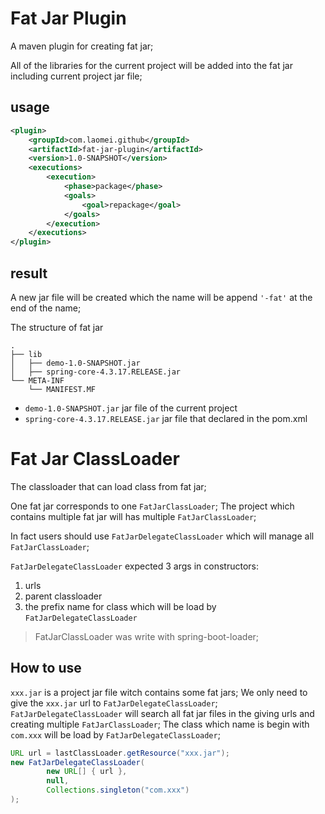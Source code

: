 # Fat Jar Plugin

A maven plugin for creating fat jar; 

All of the libraries for the current project will be added into the fat jar including current project jar file;

## usage

```xml
<plugin>
    <groupId>com.laomei.github</groupId>
    <artifactId>fat-jar-plugin</artifactId>
    <version>1.0-SNAPSHOT</version>
    <executions>
        <execution>
            <phase>package</phase>
            <goals>
                <goal>repackage</goal>
            </goals>
        </execution>
    </executions>
</plugin>
```

## result

A new jar file will be created which the name will be append `'-fat'` at the end of the name;

The structure of fat jar

```text
.
├── lib
│   ├── demo-1.0-SNAPSHOT.jar
│   ├── spring-core-4.3.17.RELEASE.jar
└── META-INF
    └── MANIFEST.MF
```

- `demo-1.0-SNAPSHOT.jar` jar file of the current project
- `spring-core-4.3.17.RELEASE.jar` jar file that declared in the pom.xml

# Fat Jar ClassLoader

The classloader that can load class from fat jar;

One fat jar corresponds to one `FatJarClassLoader`; The project which contains multiple fat jar will has multiple `FatJarClassLoader`;

In fact users should use `FatJarDelegateClassLoader` which will manage all `FatJarClassLoader`;
 
`FatJarDelegateClassLoader` expected 3 args in constructors:
 
1. urls
2. parent classloader
3. the prefix name for class which will be load by `FatJarDelegateClassLoader`

>FatJarClassLoader was write with spring-boot-loader;

## How to use

`xxx.jar` is a project jar file witch contains some fat jars;
We only need to give the `xxx.jar` url to `FatJarDelegateClassLoader`; `FatJarDelegateClassLoader` will search all fat jar files in the giving urls and creating multiple `FatJarClassLoader`; The class which name is begin with `com.xxx` will be load by `FatJarDelegateClassLoader`;


```java
URL url = lastClassLoader.getResource("xxx.jar");
new FatJarDelegateClassLoader(
        new URL[] { url },
        null,
        Collections.singleton("com.xxx")
);
```
